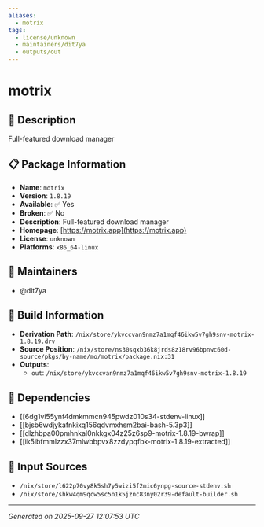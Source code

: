 ```yaml
---
aliases:
  - motrix
tags:
  - license/unknown
  - maintainers/dit7ya
  - outputs/out
---
```


# motrix

## 📝 Description

Full-featured download manager

## 📋 Package Information

- **Name**: `motrix`
- **Version**: `1.8.19`
- **Available**: ✅ Yes
- **Broken**: ✅ No
- **Description**: Full-featured download manager
- **Homepage**: [https://motrix.app](https://motrix.app)
- **License**: `unknown`
- **Platforms**: `x86_64-linux`
## 👥 Maintainers

- @dit7ya


## 🔧 Build Information

- **Derivation Path**: `/nix/store/ykvccvan9nmz7a1mqf46ikw5v7gh9snv-motrix-1.8.19.drv`
- **Source Position**: `/nix/store/ns30sqxb36k8jrds8z18rv96bpnwc60d-source/pkgs/by-name/mo/motrix/package.nix:31`
- **Outputs**:
  - `out`:  `/nix/store/ykvccvan9nmz7a1mqf46ikw5v7gh9snv-motrix-1.8.19`

## 🔗 Dependencies

- [[6dg1vi55ynf4dmkmmcn945pwdz010s34-stdenv-linux]]
- [[bjsb6wdjykafnkixq156qdvmxhsm2bai-bash-5.3p3]]
- [[dlzhbpa00pmhnkal0nkkgx04z25z6sp9-motrix-1.8.19-bwrap]]
- [[ik5ibfmmlzzx37mlwbbpvx8zzdypqfbk-motrix-1.8.19-extracted]]

## 📁 Input Sources

- `/nix/store/l622p70vy8k5sh7y5wizi5f2mic6ynpg-source-stdenv.sh`
- `/nix/store/shkw4qm9qcw5sc5n1k5jznc83ny02r39-default-builder.sh`

---
*Generated on 2025-09-27 12:07:53 UTC*
